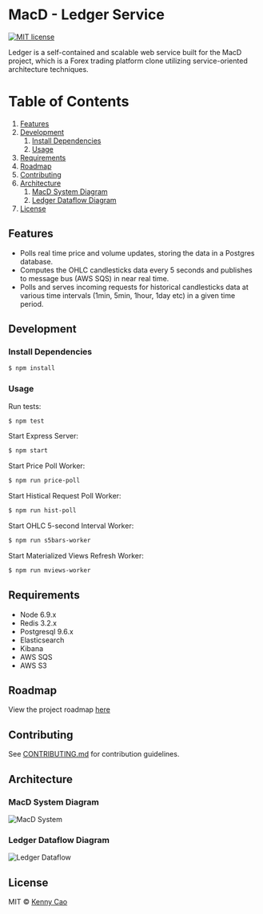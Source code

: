 # MacD - Ledger Service
[![MIT license](http://img.shields.io/badge/license-MIT-brightgreen.svg)](http://opensource.org/licenses/MIT)

Ledger is a self-contained and scalable web service built for the MacD project, which is a Forex trading platform clone utilizing service-oriented architecture techniques.

# Table of Contents

1. [Features](#features)
1. [Development](#development)
    1. [Install Dependencies](#install-dependencies)
    1. [Usage](#usage)
1. [Requirements](#requirements)
1. [Roadmap](#roadmap)
1. [Contributing](#contributing)
1. [Architecture](#architecture)
    1. [MacD System Diagram](#macd-system-diagram)
    1. [Ledger Dataflow Diagram](#ledger-dataflow-diagram)
1. [License](#license)

## Features

- Polls real time price and volume updates, storing the data in a Postgres database. 
- Computes the OHLC candlesticks data every 5 seconds and publishes to message bus (AWS SQS) in near real time.
- Polls and serves incoming requests for historical candlesticks data at various time intervals (1min, 5min, 1hour, 1day etc) in a given time period.

## Development

### Install Dependencies

```sh
$ npm install
```

### Usage

Run tests:

```sh
$ npm test
```

Start Express Server:
```sh
$ npm start
```

Start Price Poll Worker:
```sh
$ npm run price-poll
```

Start Histical Request Poll Worker:
```sh
$ npm run hist-poll
```

Start OHLC 5-second Interval Worker:
```sh
$ npm run s5bars-worker
```

Start Materialized Views Refresh Worker:
```sh
$ npm run mviews-worker
```

## Requirements

- Node 6.9.x
- Redis 3.2.x
- Postgresql 9.6.x
- Elasticsearch
- Kibana
- AWS SQS
- AWS S3

## Roadmap

View the project roadmap [here](https://docs.google.com/document/d/1TmaTKqzB8GPqUGety81Gz25TjcSp1oa-Xwx2Hf7iLVs/edit)

## Contributing

See [CONTRIBUTING.md](CONTRIBUTING.md) for contribution guidelines.

## Architecture

### MacD System Diagram
![MacD System](http://i67.tinypic.com/24git7l.jpg)

### Ledger Dataflow Diagram
![Ledger Dataflow](http://i67.tinypic.com/30v21at.jpg)

## License
MIT © [Kenny Cao](https://github.com/kennyxcao)
